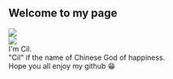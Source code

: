 ## Welcome to my page

![](https://carboncostume.com/wordpress/wp-content/uploads/2013/06/marshalllee.jpg)  
![](https://scontent.fbkk2-7.fna.fbcdn.net/v/t1.0-9/19366347_1489171421157442_5471000326172750594_n.jpg?_nc_cat=109&_nc_ht=scontent.fbkk2-7.fna&oh=7df32679e2f6552bfe6507fda94e607c&oe=5D4C3C5B)  
I'm Cil.  
"Cil" if the name of Chinese God of happiness.  
Hope you all enjoy my github 😁

